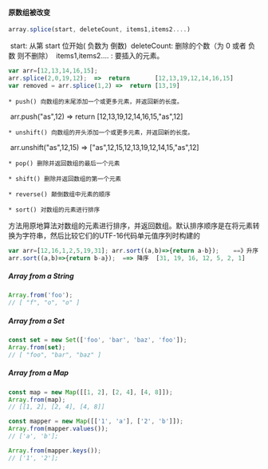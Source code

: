 #### 原数组被改变
```js
array.splice(start, deleteCount, items1,items2....)
```
​	start: 从第 start 位开始( 负数为 倒数)
​	deleteCount: 删除的个数（为 0  或者 负数 则不删除）
​	items1,items2....  : 要插入的元素。

 ```js
 var arr=[12,13,14,16,15];
 arr.splice(2,0,19,12);  =>  return       [12,13,19,12,14,16,15]
 var removed = arr.splice(1,2) =>  return [13,19]
 ```


	* push() 向数组的末尾添加一个或更多元素，并返回新的长度。


​		arr.push("as",12)  => return [12,13,19,12,14,16,15,"as",12]

	* unshift() 向数组的开头添加一个或更多元素，并返回新的长度。

​		arr.unshift("as",12,15) => ["as",12,15,12,13,19,12,14,15,"as",12]


	* pop() 删除并返回数组的最后一个元素
	
	* shift() 删除并返回数组的第一个元素
	
	* reverse() 颠倒数组中元素的顺序
	
	* sort() 对数组的元素进行排序

方法用原地算法对数组的元素进行排序，并返回数组。默认排序顺序是在将元素转换为字符串，然后比较它们的UTF-16代码单元值序列时构建的
```js
var arr=[12,16,1,2,5,19,31]; arr.sort((a,b)=>{return a-b});    ==》升序   [1, 2, 5, 12, 16, 19, 31]
arr.sort((a,b)=>{return b-a});  ==> 降序  [31, 19, 16, 12, 5, 2, 1]
```

##### Array from a String
```js
Array.from('foo');
// [ "f", "o", "o" ]
```
##### Array from a Set
```js
const set = new Set(['foo', 'bar', 'baz', 'foo']);
Array.from(set);
// [ "foo", "bar", "baz" ]
```
##### Array from a Map
```js
const map = new Map([[1, 2], [2, 4], [4, 8]]);
Array.from(map);
// [[1, 2], [2, 4], [4, 8]]

const mapper = new Map([['1', 'a'], ['2', 'b']]);
Array.from(mapper.values());
// ['a', 'b'];

Array.from(mapper.keys());
// ['1', '2'];

```